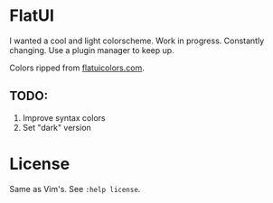 FlatUI
======

I wanted a cool and light colorscheme. Work in progress. Constantly changing.
Use a plugin manager to keep up. 

Colors ripped from [flatuicolors.com](http://flatuicolors.com).

TODO:
----

1. Improve syntax colors
2. Set "dark" version

License
=======

Same as Vim's. See `:help license`.
